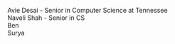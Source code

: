 Avie Desai - Senior in Computer Science at Tennessee <br/>
Naveli Shah - Senior in CS <br/> 
Ben <br/>
Surya <br/>
